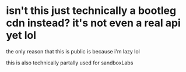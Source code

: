 # isn't this just technically a bootleg cdn instead? it's not even a real api yet lol

the only reason that this is public is because i'm lazy lol

this is also technically partally used for sandboxLabs
